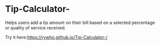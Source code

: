 # Tip-Calculator-
Helps users add a tip amount on their bill based on a selected percentage or quality of service received. 

Try it here:https://rywho.github.io/Tip-Calculator-/
